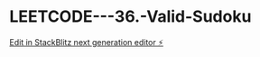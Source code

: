# LEETCODE---36.-Valid-Sudoku

[Edit in StackBlitz next generation editor ⚡️](https://stackblitz.com/~/github.com/sspinit88/LEETCODE---36.-Valid-Sudoku)